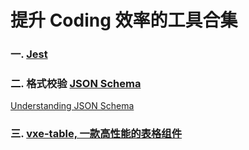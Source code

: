 # 提升 Coding 效率的工具合集

### 一. [Jest](https://jestjs.io/)

### 二. 格式校验 [JSON Schema](http://json-schema.org/)

[Understanding JSON Schema](https://json-schema.org/understanding-json-schema/index.html)

### 三. [vxe-table, 一款高性能的表格组件](https://xuliangzhan.com/vxe-table/index.html#/table/start/use)
